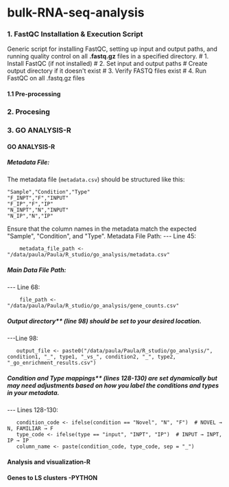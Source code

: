 # bulk-RNA-seq-analysis
### 1. FastQC Installation & Execution Script
Generic script for installing FastQC, setting up input and output paths, and running quality control on all **.fastq.gz** files in a specified directory.
    # 1. Install FastQC (if not installed)
    # 2. Set input and output paths
    # Create output directory if it doesn't exist
    # 3. Verify FASTQ files exist
    # 4. Run FastQC on all .fastq.gz files
#### 1.1 Pre-processing
### 2. Procesing
### 3. GO ANALYSIS-R

#### GO ANALYSIS-R

##### Metadata File:
The metadata file (`metadata.csv`) should be structured like this:

```csv
"Sample","Condition","Type"
"F_INPT","F","INPUT"
"F_IP","F","IP"
"N_INPT","N","INPUT"
"N_IP","N","IP"
```

Ensure that the column names in the metadata match the expected "Sample", "Condition", and "Type".
Metadata File Path:
--- Line 45: 
```
    metadata_file_path <- "/data/paula/Paula/R_studio/go_analysis/metadata.csv"
```
##### Main Data File Path:
--- Line 68:
```
    file_path <- "/data/paula/Paula/R_studio/go_analysis/gene_counts.csv"
```
##### Output directory** (line 98) should be set to your desired location.
---Line 98:
```
   output_file <- paste0("/data/paula/Paula/R_studio/go_analysis/", condition1, "_", type1, "_vs_", condition2, "_", type2, "_go_enrichment_results.csv")
```

##### Condition and Type mappings** (lines 128-130) are set dynamically but may need adjustments based on how you label the conditions and types in your metadata.
--- Lines 128-130:
```
   condition_code <- ifelse(condition == "Novel", "N", "F")  # NOVEL → N, FAMILIAR → F
   type_code <- ifelse(type == "input", "INPT", "IP")  # INPUT → INPT, IP → IP
   column_name <- paste(condition_code, type_code, sep = "_")
```

#### Analysis and visualization-R
#### Genes to LS clusters -PYTHON
